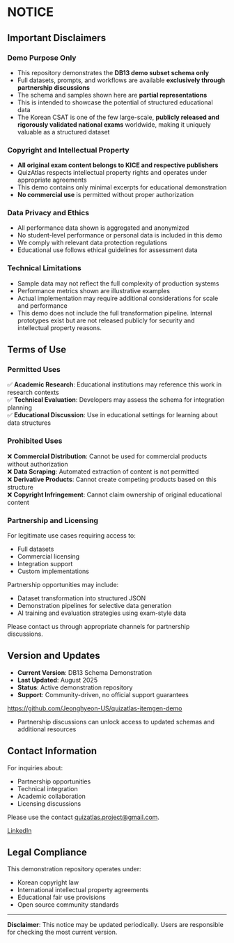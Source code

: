 # NOTICE

## Important Disclaimers

### Demo Purpose Only

- This repository demonstrates the **DB13 demo subset schema only**
- Full datasets, prompts, and workflows are available **exclusively through partnership discussions**
- The schema and samples shown here are **partial representations**
- This is intended to showcase the potential of structured educational data
- The Korean CSAT is one of the few large-scale, **publicly released and rigorously validated national exams** worldwide, making it uniquely valuable as a structured dataset

### Copyright and Intellectual Property

- **All original exam content belongs to KICE and respective publishers**
- QuizAtlas respects intellectual property rights and operates under appropriate agreements
- This demo contains only minimal excerpts for educational demonstration
- **No commercial use** is permitted without proper authorization

### Data Privacy and Ethics

- All performance data shown is aggregated and anonymized
- No student-level performance or personal data is included in this demo
- We comply with relevant data protection regulations
- Educational use follows ethical guidelines for assessment data

### Technical Limitations

- Sample data may not reflect the full complexity of production systems
- Performance metrics shown are illustrative examples
- Actual implementation may require additional considerations for scale and performance
- This demo does not include the full transformation pipeline. Internal prototypes exist but are not released publicly for security and intellectual property reasons.

## Terms of Use

### Permitted Uses

✅ **Academic Research**: Educational institutions may reference this work in research contexts  
✅ **Technical Evaluation**: Developers may assess the schema for integration planning  
✅ **Educational Discussion**: Use in educational settings for learning about data structures  

### Prohibited Uses

❌ **Commercial Distribution**: Cannot be used for commercial products without authorization  
❌ **Data Scraping**: Automated extraction of content is not permitted  
❌ **Derivative Products**: Cannot create competing products based on this structure  
❌ **Copyright Infringement**: Cannot claim ownership of original educational content  

### Partnership and Licensing

For legitimate use cases requiring access to:
- Full datasets
- Commercial licensing
- Integration support
- Custom implementations

Partnership opportunities may include:
- Dataset transformation into structured JSON
- Demonstration pipelines for selective data generation
- AI training and evaluation strategies using exam-style data

Please contact us through appropriate channels for partnership discussions.

## Version and Updates

- **Current Version**: DB13 Schema Demonstration
- **Last Updated**: August 2025
- **Status**: Active demonstration repository
- **Support**: Community-driven, no official support guarantees

https://github.com/Jeonghyeon-US/quizatlas-itemgen-demo

- Partnership discussions can unlock access to updated schemas and additional resources

## Contact Information

For inquiries about:
- Partnership opportunities
- Technical integration
- Academic collaboration
- Licensing discussions

Please use the contact quizatlas.project@gmail.com.

[LinkedIn](https://www.linkedin.com/in/jeonghyeon-lim-b06a8937b)

## Legal Compliance

This demonstration repository operates under:
- Korean copyright law
- International intellectual property agreements
- Educational fair use provisions
- Open source community standards

---

**Disclaimer**: This notice may be updated periodically. Users are responsible for checking the most current version.
